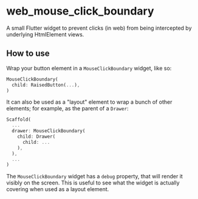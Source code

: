 # web_mouse_click_boundary

A small Flutter widget to prevent clicks (in web) from being intercepted by underlying HtmlElement views.

## How to use

Wrap your button element in a `MouseClickBoundary` widget, like so:

```dart
MouseClickBoundary(
  child: RaisedButton(...),
)
```

It can also be used as a "layout" element to wrap a bunch of other elements; for example, as the parent of a `Drawer`:

```dart
Scaffold(
  ...
  drawer: MouseClickBoundary(
    child: Drawer(
      child: ...
    ),
  ),
  ...
)
```

The `MouseClickBoundary` widget has a `debug` property, that will render it visibly on the screen. This is useful to see what the widget is actually covering when used as a layout element.
